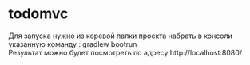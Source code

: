 # todomvc
Для запуска нужно из коревой папки проекта набрать в консоли указанную  команду : gradlew bootrun </br>
Результат можно будет посмотреть по адресу http://localhost:8080/
